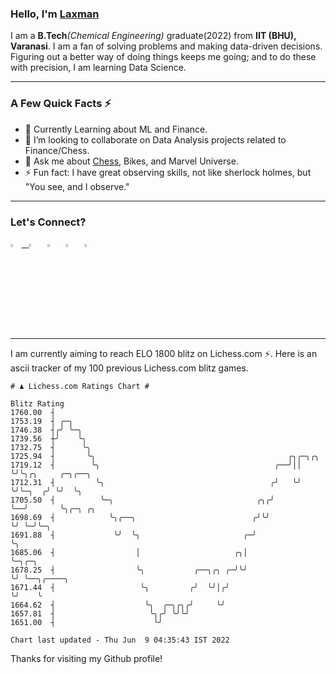   ### Hello, I'm [Laxman](https://laxman-lakhan.github.io)

I am a **B.Tech**_(Chemical Engineering)_ graduate(2022) from **IIT (BHU), Varanasi**. I am a fan of solving problems and making data-driven decisions. Figuring out a better way of doing things keeps me going; and to do these with precision, I am learning Data Science. 

---

### A Few Quick Facts ⚡️

- 🧐 Currently Learning about ML and Finance.
- 👯 I’m looking to collaborate on Data Analysis projects related to Finance/Chess.
- 💬 Ask me about [Chess](https://lichess.org/@/YourKingIsInDanger), Bikes, and Marvel Universe.
- ⚡️ Fun fact: I have great observing skills, not like sherlock holmes, but "You see, and I observe."

---

### Let's Connect?

<a href="mailto:laxmansingh.lakhan@gmail.com"> <img src="https://img.icons8.com/fluent/48/000000/gmail.png" width="3.5%"/> &nbsp;
[<img src="https://img.icons8.com/color/48/000000/linkedin.png" width="3.5%"/>](https://www.linkedin.com/in/laxman-lakhan/)  &nbsp;
[<img src="https://img.icons8.com/fluent/48/000000/facebook-new.png" width="3.5%"/>](https://www.facebook.com/s.laxmanlakhan/)  &nbsp;
[<img src="https://img.icons8.com/fluent/48/000000/instagram-new.png" width="3.5%"/>](https://www.instagram.com/laxman.lakhan/)  &nbsp;
[<img src="https://img.icons8.com/color/48/000000/twitter.png" width="3.5%"/>](https://twitter.com/laxman__lakhan)  &nbsp;

 ---
  
I am currently aiming to reach ELO 1800 blitz on Lichess.com ⚡. Here is an ascii tracker of my 100 previous Lichess.com blitz games.

  ```
  # ♟︎ Lichess.com Ratings Chart #
  
  Blitz Rating
 1760.00  ┤
 1753.19  ┤ ╭─╮
 1746.38  ┤╭╯ ╰─╮
 1739.56  ┼╯    ╰╮
 1732.75  ┤      ╰╮
 1725.94  ┤       ╰╮                                           ╭╮╭─╮╭╮
 1719.12  ┤        ╰╮                                       ╭──╯││ ╰╯╰╮╭╮     ╭─╮╭──╮
 1712.31  ┤         ╰╮                                     ╭╯   ╰╯    ╰╯╰─╮  ╭╯ ╰╯  ╰╮
 1705.50  ┤          ╰─╮                                ╭╮╭╯              ╰──╯       ╰╮╭─╮ ╭╮
 1698.69  ┤            ╰╮╭──╮                          ╭╯╰╯                           ╰╯ ╰─╯╰─╮
 1691.88  ┤             ╰╯  ╰╮                       ╭─╯                                      ╰╮
 1685.06  ┤                  │                     ╭╮│                                         ╰─╮╭─╮
 1678.25  ┤                  ╰╮           ╭──╮╭╮ ╭─╯╰╯                                           ╰╯ ╰──╮╭────╮
 1671.44  ┤                   ╰╮         ╭╯  ╰╯│╭╯                                                     ╰╯    ╰
 1664.62  ┤                    ╰╮  ╭─╮╭╮╭╯     ╰╯
 1657.81  ┤                     ╰╮╭╯ ╰╯╰╯
 1651.00  ┤                      ╰╯

Chart last updated - Thu Jun  9 04:35:43 IST 2022  
  ```
  
  
Thanks for visiting my Github profile!
